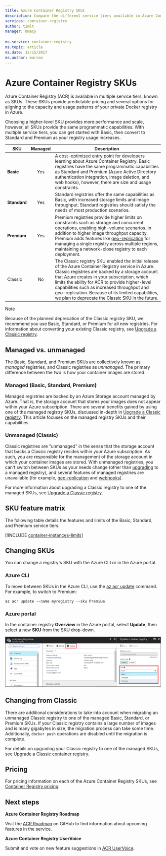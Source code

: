 ```yaml
---
title: Azure Container Registry SKUs
description: Compare the different service tiers available in Azure Container Registry.
services: container-registry
author: timlt
manager: mmacy

ms.service: container-registry
ms.topic: article
ms.date: 12/15/2017
ms.author: marsma
---
```


# Azure Container Registry SKUs

Azure Container Registry (ACR) is available in multiple service tiers, known as SKUs. These SKUs provide predictable pricing and several options for aligning to the capacity and usage patterns of your private Docker registry in Azure.

Choosing a higher-level SKU provides more performance and scale, however, all SKUs provide the same programmatic capabilities. With multiple service tiers, you can get started with Basic, then convert to Standard and Premium as your registry usage increases.

| SKU | Managed | Description |
| --- | :-------: | ----------- |
| **Basic** | Yes | A cost-optimized entry point for developers learning about Azure Container Registry. Basic registries have the same programmatic capabilities as Standard and Premium (Azure Active Directory authentication integration, image deletion, and web hooks), however, there are size and usage constraints. |
| **Standard** | Yes | Standard registries offer the same capabilities as Basic, with increased storage limits and image throughput. Standard registries should satisfy the needs of most production scenarios. |
| **Premium** | Yes | Premium registries provide higher limits on constraints such as storage and concurrent operations, enabling high-volume scenarios. In addition to higher image throughput capacity, Premium adds features like [geo-replication][container-registry-geo-replication] for managing a single registry across multiple regions, maintaining a network-close registry to each deployment. |
| Classic | No | The Classic registry SKU enabled the initial release of the Azure Container Registry service in Azure. Classic registries are backed by a storage account that Azure creates in your subscription, which limits the ability for ACR to provide higher-level capabilities such as increased throughput and geo-replication. Because of its limited capabilities, we plan to deprecate the Classic SKU in the future. |

> [!NOTE]
> Because of the planned deprecation of the Classic registry SKU, we recommend you use Basic, Standard, or Premium for all new registries. For information about converting your existing Classic registry, see [Upgrade a Classic registry][container-registry-upgrade].
>

## Managed vs. unmanaged

The Basic, Standard, and Premium SKUs are collectively known as *managed* registries, and Classic registries as *unmanaged*. The primary difference between the two is how your container images are stored.

### Managed (Basic, Standard, Premium)

Managed registries are backed by an Azure Storage account managed by Azure. That is, the storage account that stores your images does not appear within your Azure subscription. There are several benefits gained by using one of the managed registry SKUs, discussed in-depth in [Upgrade a Classic registry][container-registry-upgrade]. This article focuses on the managed registry SKUs and their capabilities.

### Unmanaged (Classic)

Classic registries are "unmanaged" in the sense that the storage account that backs a Classic registry resides within *your* Azure subscription. As such, you are responsible for the management of the storage account in which your container images are stored. With unmanaged registries, you can't switch between SKUs as your needs change (other than [upgrading][container-registry-upgrade] to a managed registry), and several features of managed registries are unavailable (for example, [geo-replication][container-registry-geo-replication] and [webhooks][container-registry-webhook]).

For more information about upgrading a Classic registry to one of the managed SKUs, see [Upgrade a Classic registry][container-registry-upgrade].

## SKU feature matrix

The following table details the features and limits of the Basic, Standard, and Premium service tiers.

[!INCLUDE [container-instances-limits](../../includes/container-registry-limits.md)]

## Changing SKUs

You can change a registry's SKU with the Azure CLI or in the Azure portal.

### Azure CLI

To move between SKUs in the Azure CLI, use the [az acr update][az-acr-update] command. For example, to switch to Premium:

```azurecli
az acr update --name myregistry --sku Premium
```

### Azure portal

In the container registry **Overview** in the Azure portal, select **Update**, then select a new **SKU** from the SKU drop-down.

![Update container registry SKU in Azure portal][update-registry-sku]

## Changing from Classic

There are additional considerations to take into account when migrating an unmanaged Classic registry to one of the managed Basic, Standard, or Premium SKUs. If your Classic registry contains a large number of images and is many gigabytes in size, the migration process can take some time. Additionally, `docker push` operations are disabled until the migration is complete.

For details on upgrading your Classic registry to one of the managed SKUs, see [Upgrade a Classic container registry][container-registry-upgrade].

## Pricing

For pricing information on each of the Azure Container Registry SKUs, see [Container Registry pricing][container-registry-pricing].

## Next steps

**Azure Container Registry Roadmap**

Visit the [ACR Roadmap][acr-roadmap] on GitHub to find information about upcoming features in the service.

**Azure Container Registry UserVoice**

Submit and vote on new feature suggestions in [ACR UserVoice][container-registry-uservoice].

<!-- IMAGES -->
[update-registry-sku]: ./media/container-registry-skus/update-registry-sku.png

<!-- LINKS - External -->
[acr-roadmap]: https://aka.ms/acr/roadmap
[container-registry-pricing]: https://azure.microsoft.com/pricing/details/container-registry/
[container-registry-uservoice]: https://feedback.azure.com/forums/903958-azure-container-registry

<!-- LINKS - Internal -->
[az-acr-update]: /cli/azure/acr#az_acr_update
[container-registry-geo-replication]: container-registry-geo-replication.md
[container-registry-upgrade]: container-registry-upgrade.md
[container-registry-webhook]: container-registry-webhook.md
